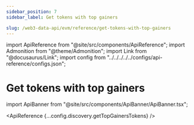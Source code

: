 ```yaml
---
sidebar_position: 7
sidebar_label: Get tokens with top gainers

slug: /web3-data-api/evm/reference/get-tokens-with-top-gainers
---
```


import ApiReference from "@site/src/components/ApiReference";
import Admonition from "@theme/Admonition";
import Link from "@docusaurus/Link";
import config from "../../../../../configs/api-reference/configs.json";

# Get tokens with top gainers

import ApiBanner from "@site/src/components/ApiBanner/ApiBanner.tsx";

<ApiReference {...config.discovery.getTopGainersTokens} />
